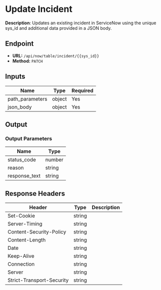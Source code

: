 # Update Incident

**Description**: Updates an existing incident in ServiceNow using the unique sys_id and additional data provided in a JSON body.

## Endpoint

- **URL:** `/api/now/table/incident/{{sys_id}}`
- **Method:** `PATCH`
## Inputs

| Name | Type | Required |
|------|------|----------|
| path_parameters | object | Yes |
| json_body | object | Yes |
## Output

### Output Parameters

| Name | Type |
|------|------|
| status_code | number |
| reason | string |
| response_text | string |
## Response Headers

| Header | Type | Description |
|--------|------|-------------|
| Set-Cookie | string |  |
| Server-Timing | string |  |
| Content-Security-Policy | string |  |
| Content-Length | string |  |
| Date | string |  |
| Keep-Alive | string |  |
| Connection | string |  |
| Server | string |  |
| Strict-Transport-Security | string |  |